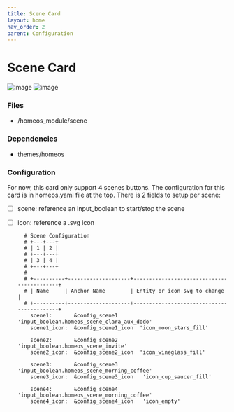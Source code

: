 ```yaml
---
title: Scene Card
layout: home
nav_order: 2
parent: Configuration
---
```


# Scene Card

![image](https://github.com/avenger11/HomeOS-doc/assets/37946892/d331030e-0cb6-4003-9a53-76b3d940dc85)
![image](https://github.com/avenger11/HomeOS-doc/assets/37946892/3760a99e-22bd-48aa-b48d-d746108d2d75)

### Files

- /homeos_module/scene

### Dependencies

- themes/homeos

### Configuration

For now, this card only support 4 scenes buttons. The configuration for this card is in homeos.yaml file at the top.
There is 2 fields to setup per scene:
- [ ] scene: reference an input_boolean to start/stop the scene
- [ ] icon: reference a .svg icon


        # Scene Configuration
        # +---+---+
        # | 1 | 2 |
        # +---+---+
        # | 3 | 4 |
        # +---+---+
        #
        # +----------+--------------------+-------------------------------------------+
        # | Name     | Anchor Name        | Entity or icon svg to change              |
        # +----------+--------------------+-------------------------------------------+
          scene1:       &config_scene1       'input_boolean.homeos_scene_clara_aux_dodo'
          scene1_icon:  &config_scene1_icon  'icon_moon_stars_fill'
        
          scene2:       &config_scene2       'input_boolean.homeos_scene_invite'
          scene2_icon:  &config_scene2_icon  'icon_wineglass_fill'
        
          scene3:       &config_scene3        'input_boolean.homeos_scene_morning_coffee'
          scene3_icon:  &config_scene3_icon   'icon_cup_saucer_fill'
        
          scene4:       &config_scene4        'input_boolean.homeos_scene_morning_coffee'
          scene4_icon:  &config_scene4_icon   'icon_empty'
